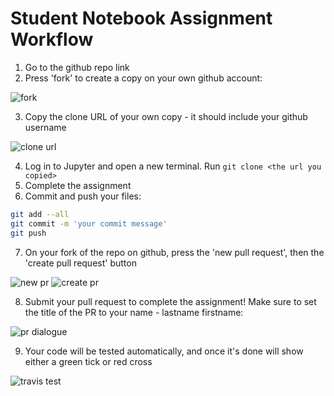 # Student Notebook Assignment Workflow

1. Go to the github repo link
2. Press 'fork' to create a copy on your own github account:

![fork](http://i.imgur.com/Mz2kkE3.png)

3. Copy the clone URL of your own copy - it should include your github username

![clone url](http://i.imgur.com/6NO0SKN.png)

4. Log in to Jupyter and open a new terminal. Run `git clone <the url you copied>`
5. Complete the assignment
6. Commit and push your files:
```sh
git add --all
git commit -m 'your commit message'
git push
```
7. On your fork of the repo on github, press the 'new pull request', then the 'create pull request' button

![new pr](http://i.imgur.com/YDhd71F.png)
![create pr](http://i.imgur.com/NxRqjA2.png)

8. Submit your pull request to complete the assignment! Make sure to set the title of the PR to your name - lastname firstname:

![pr dialogue](http://i.imgur.com/zp5AaDa.png)

9. Your code will be tested automatically, and once it's done will show either a green tick or red cross

![travis test](http://i.imgur.com/hNrYYS8.png)
